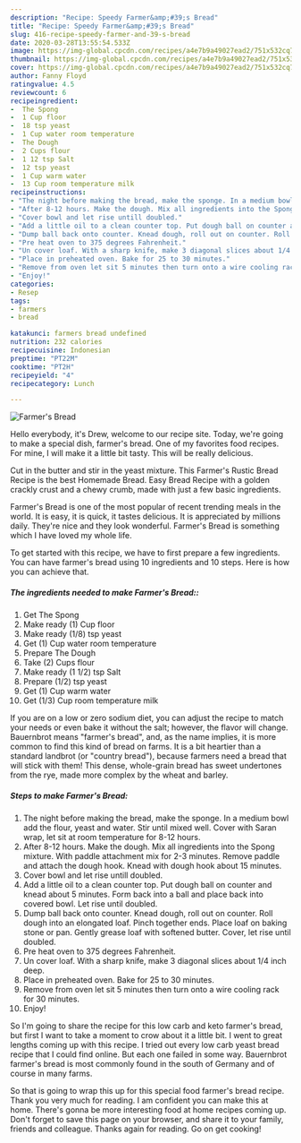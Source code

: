 ```yaml
---
description: "Recipe: Speedy Farmer&amp;#39;s Bread"
title: "Recipe: Speedy Farmer&amp;#39;s Bread"
slug: 416-recipe-speedy-farmer-and-39-s-bread
date: 2020-03-28T13:55:54.533Z
image: https://img-global.cpcdn.com/recipes/a4e7b9a49027ead2/751x532cq70/farmers-bread-recipe-main-photo.jpg
thumbnail: https://img-global.cpcdn.com/recipes/a4e7b9a49027ead2/751x532cq70/farmers-bread-recipe-main-photo.jpg
cover: https://img-global.cpcdn.com/recipes/a4e7b9a49027ead2/751x532cq70/farmers-bread-recipe-main-photo.jpg
author: Fanny Floyd
ratingvalue: 4.5
reviewcount: 6
recipeingredient:
-  The Spong
-  1 Cup floor
-  18 tsp yeast
-  1 Cup water room temperature
-  The Dough
-  2 Cups flour
-  1 12 tsp Salt
-  12 tsp yeast
-  1 Cup warm water
-  13 Cup room temperature milk
recipeinstructions:
- "The night before making the bread, make the sponge. In a medium bowl add the flour, yeast and water. Stir until mixed well. Cover with Saran wrap, let sit at room temperature for 8-12 hours."
- "After 8-12 hours. Make the dough. Mix all ingredients into the Spong mixture. With paddle attachment mix for 2-3 minutes. Remove paddle and attach the dough hook. Knead with dough hook about 15 minutes."
- "Cover bowl and let rise untill doubled."
- "Add a little oil to a clean counter top. Put dough ball on counter and knead about 5 minutes. Form back into a ball and place back into covered bowl. Let rise until doubled."
- "Dump ball back onto counter. Knead dough, roll out on counter. Roll dough into an elongated loaf. Pinch together ends. Place loaf on baking stone or pan. Gently grease loaf with softened butter. Cover, let rise until doubled."
- "Pre heat oven to 375 degrees Fahrenheit."
- "Un cover loaf. With a sharp knife, make 3 diagonal slices about 1/4 inch deep."
- "Place in preheated oven. Bake for 25 to 30 minutes."
- "Remove from oven let sit 5 minutes then turn onto a wire cooling rack for 30 minutes."
- "Enjoy!"
categories:
- Resep
tags:
- farmers
- bread

katakunci: farmers bread undefined
nutrition: 232 calories
recipecuisine: Indonesian
preptime: "PT22M"
cooktime: "PT2H"
recipeyield: "4"
recipecategory: Lunch

---
```



![Farmer&#39;s Bread](https://img-global.cpcdn.com/recipes/a4e7b9a49027ead2/751x532cq70/farmers-bread-recipe-main-photo.jpg)

Hello everybody, it's Drew, welcome to our recipe site. Today, we're going to make a special dish, farmer&#39;s bread. One of my favorites food recipes. For mine, I will make it a little bit tasty. This will be really delicious.

Cut in the butter and stir in the yeast mixture. This Farmer&#39;s Rustic Bread Recipe is the best Homemade Bread. Easy Bread Recipe with a golden crackly crust and a chewy crumb, made with just a few basic ingredients.

Farmer&#39;s Bread is one of the most popular of recent trending meals in the world. It is easy, it is quick, it tastes delicious. It is appreciated by millions daily. They're nice and they look wonderful. Farmer&#39;s Bread is something which I have loved my whole life.


To get started with this recipe, we have to first prepare a few ingredients. You can have farmer&#39;s bread using 10 ingredients and 10 steps. Here is how you can achieve that.

##### The ingredients needed to make Farmer&#39;s Bread::

1. Get  The Spong
1. Make ready  (1) Cup floor
1. Make ready  (1/8) tsp yeast
1. Get  (1) Cup water room temperature
1. Prepare  The Dough
1. Take  (2) Cups flour
1. Make ready  (1 1/2) tsp Salt
1. Prepare  (1/2) tsp yeast
1. Get  (1) Cup warm water
1. Get  (1/3) Cup room temperature milk


If you are on a low or zero sodium diet, you can adjust the recipe to match your needs or even bake it without the salt; however, the flavor will change. Bauernbrot means &#34;farmer&#39;s bread&#34;, and, as the name implies, it is more common to find this kind of bread on farms. It is a bit heartier than a standard landbrot (or &#34;country bread&#34;), because farmers need a bread that will stick with them! This dense, whole-grain bread has sweet undertones from the rye, made more complex by the wheat and barley. 

##### Steps to make Farmer&#39;s Bread:

1. The night before making the bread, make the sponge. In a medium bowl add the flour, yeast and water. Stir until mixed well. Cover with Saran wrap, let sit at room temperature for 8-12 hours.
1. After 8-12 hours. Make the dough. Mix all ingredients into the Spong mixture. With paddle attachment mix for 2-3 minutes. Remove paddle and attach the dough hook. Knead with dough hook about 15 minutes.
1. Cover bowl and let rise untill doubled.
1. Add a little oil to a clean counter top. Put dough ball on counter and knead about 5 minutes. Form back into a ball and place back into covered bowl. Let rise until doubled.
1. Dump ball back onto counter. Knead dough, roll out on counter. Roll dough into an elongated loaf. Pinch together ends. Place loaf on baking stone or pan. Gently grease loaf with softened butter. Cover, let rise until doubled.
1. Pre heat oven to 375 degrees Fahrenheit.
1. Un cover loaf. With a sharp knife, make 3 diagonal slices about 1/4 inch deep.
1. Place in preheated oven. Bake for 25 to 30 minutes.
1. Remove from oven let sit 5 minutes then turn onto a wire cooling rack for 30 minutes.
1. Enjoy!


So I&#39;m going to share the recipe for this low carb and keto farmer&#39;s bread, but first I want to take a moment to crow about it a little bit. I went to great lengths coming up with this recipe. I tried out every low carb yeast bread recipe that I could find online. But each one failed in some way. Bauernbrot farmer&#39;s bread is most commonly found in the south of Germany and of course in many farms. 

So that is going to wrap this up for this special food farmer&#39;s bread recipe. Thank you very much for reading. I am confident you can make this at home. There's gonna be more interesting food at home recipes coming up. Don't forget to save this page on your browser, and share it to your family, friends and colleague. Thanks again for reading. Go on get cooking!
